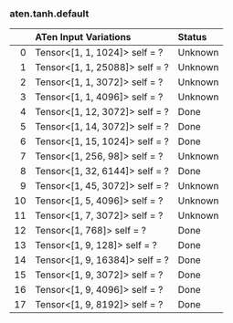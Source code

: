 ### aten.tanh.default
|    | ATen Input Variations          | Status   |
|---:|:-------------------------------|:---------|
|  0 | Tensor<[1, 1, 1024]> self = ?  | Unknown  |
|  1 | Tensor<[1, 1, 25088]> self = ? | Unknown  |
|  2 | Tensor<[1, 1, 3072]> self = ?  | Unknown  |
|  3 | Tensor<[1, 1, 4096]> self = ?  | Unknown  |
|  4 | Tensor<[1, 12, 3072]> self = ? | Done     |
|  5 | Tensor<[1, 14, 3072]> self = ? | Done     |
|  6 | Tensor<[1, 15, 1024]> self = ? | Done     |
|  7 | Tensor<[1, 256, 98]> self = ?  | Unknown  |
|  8 | Tensor<[1, 32, 6144]> self = ? | Done     |
|  9 | Tensor<[1, 45, 3072]> self = ? | Unknown  |
| 10 | Tensor<[1, 5, 4096]> self = ?  | Unknown  |
| 11 | Tensor<[1, 7, 3072]> self = ?  | Unknown  |
| 12 | Tensor<[1, 768]> self = ?      | Done     |
| 13 | Tensor<[1, 9, 128]> self = ?   | Done     |
| 14 | Tensor<[1, 9, 16384]> self = ? | Done     |
| 15 | Tensor<[1, 9, 3072]> self = ?  | Done     |
| 16 | Tensor<[1, 9, 4096]> self = ?  | Done     |
| 17 | Tensor<[1, 9, 8192]> self = ?  | Done     |

